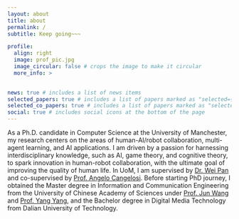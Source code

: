```yaml
---
layout: about
title: about
permalink: /
subtitle: Keep going~~~

profile:
  align: right
  image: prof_pic.jpg
  image_circular: false # crops the image to make it circular
  more_info: > 
    

news: true # includes a list of news items
selected_papers: true # includes a list of papers marked as "selected={true}"
selected_co_papers: true # includes a list of papers marked as "selected_co={true}"
social: true # includes social icons at the bottom of the page
---
```



As a Ph.D. candidate in Computer Science at the University of Manchester, my research centers on the areas of human-AI/robot collaboration, multi-agent learning, and AI applications. I am driven by a passion for harnessing interdisciplinary knowledge, such as AI, game theory, and cognitive theory, to spark innovation in human-robot collaboration, with the ultimate goal of improving the quality of human life. In UoM, I am supervised by [Dr. Wei Pan](https://scholar.google.com/citations?user=GqryWPsAAAAJ&hl) and co-supervised by [Prof. Angelo Cangelosi](https://scholar.google.co.uk/citations?user=NyoHewcAAAAJ&hl=en). Before starting PhD journey, I obtained the Master degree in Information and Communication Engineering from the University of Chinese Academy of Sciences under [Prof. Jun Wang](https://scholar.google.com/citations?user=wIE1tY4AAAAJ&hl=en) and [Prof. Yang Yang](https://scholar.google.com/citations?user=dC5WplwAAAAJ&hl=zh-CN), and the Bachelor degree in Digital Media Technology from Dalian University of Technology.



